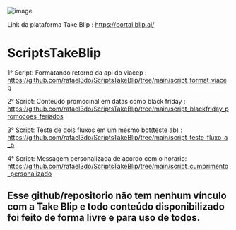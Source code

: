 ![image](https://user-images.githubusercontent.com/18338341/150648450-f6604184-079c-4e66-bf9b-ed6ca7403eb0.png)

Link da plataforma Take Blip : https://portal.blip.ai/ 
# ScriptsTakeBlip
1° Script: Formatando retorno da api do viacep : https://github.com/rafael3do/ScriptsTakeBlip/tree/main/script_format_viacep

2° Script: Conteúdo promocinal em datas como black friday : https://github.com/rafael3do/ScriptsTakeBlip/tree/main/script_blackfriday_promocoes_feriados

3° Script: Teste de dois fluxos em um mesmo bot(teste ab) : https://github.com/rafael3do/ScriptsTakeBlip/tree/main/script_teste_fluxo_a_b

4° Script: Messagem personalizada de acordo com o horario: https://github.com/rafael3do/ScriptsTakeBlip/tree/main/script_cumprimento_personalizado

## **Esse github/repositorio não tem nenhum vínculo com a Take Blip e todo conteúdo disponibilizado foi feito de forma livre e para uso de todos.**
